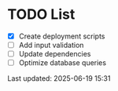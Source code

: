 # TODO List

- [x] Create deployment scripts
- [ ] Add input validation
- [ ] Update dependencies
- [ ] Optimize database queries

Last updated: 2025-06-19 15:31
